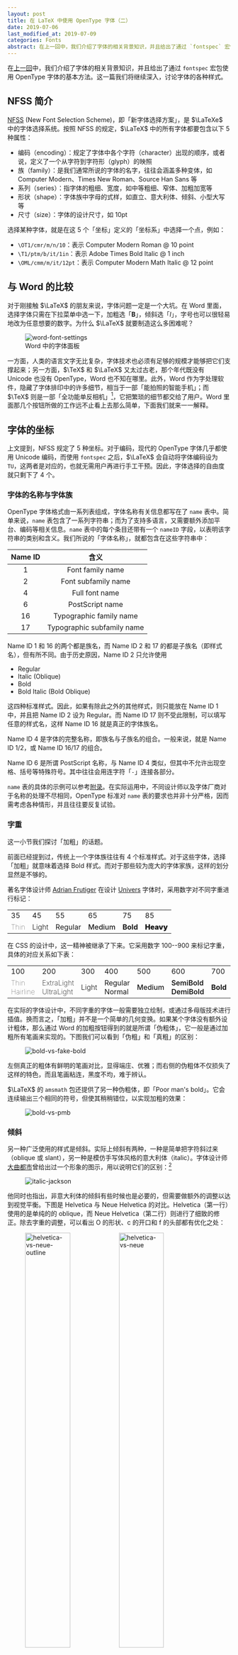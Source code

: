 ```yaml
---
layout: post
title: 在 LaTeX 中使用 OpenType 字体（二）
date: 2019-07-06
last_modified_at: 2019-07-09
categories: Fonts
abstract: 在上一回中，我们介绍了字体的相关背景知识，并且给出了通过 `fontspec` 宏包使用 OpenType 字体的基本方法。这一篇我们将继续深入，讨论字体的各种样式。
---
```


在[上一回](../2018-08-08-use-opentype-fonts)中，我们介绍了字体的相关背景知识，并且给出了通过 `fontspec` 宏包使用 OpenType 字体的基本方法。这一篇我们将继续深入，讨论字体的各种样式。

## NFSS 简介

[NFSS](https://www.latex-project.org/help/documentation/fntguide.pdf) (New Font Selection Scheme)，即「新字体选择方案」，是 $\LaTeXe$ 中的字体选择系统。按照 NFSS 的规定，$\LaTeX$ 中的所有字体都要包含以下 5 种属性：

- 编码（encoding）：规定了字体中各个字符（character）出现的顺序，或者说，定义了一个从字符到字符形（glyph）的映照
- 族（family）：是我们通常所说的字体的名字，往往会涵盖多种变体，如 Computer Modern、Times New Roman、Source Han Sans 等
- 系列（series）：指字体的粗细、宽度，如中等粗细、窄体、加粗加宽等
- 形状（shape）：字体族中字母的式样，如直立、意大利体、倾斜、小型大写等
- 尺寸（size）：字体的设计尺寸，如 10pt

选择某种字体，就是在这 5 个「坐标」定义的「坐标系」中选择一个点，例如：

- `\OT1/cmr/m/n/10`：表示 Computer Modern Roman @ 10 point
- `\T1/ptm/b/it/1in`：表示 Adobe Times Bold Italic @ 1 inch
- `\OML/cmm/m/it/12pt`：表示 Computer Modern Math Italic @ 12 point

## 与 Word 的比较

对于刚接触 $\LaTeX$ 的朋友来说，字体问题一定是一个大坑。在 Word 里面，选择字体只需在下拉菜单中选一下，加粗选「**B**」，倾斜选「<em><span class="slab-I">I</span></em>」，字号也可以很轻易地改为任意想要的数字。为什么 $\LaTeX$ 就要制造这么多困难呢？

<div class="figure-slideshow">
  <figure>
    <img src="/images/use-opentype-fonts-ii/word-font-settings.png" alt="word-font-settings" style="max-width: 400px;">
    <figcaption>Word 中的字体面板</figcaption>
  </figure>
  <!-- TODO -->
  <!-- <figure>
    <img src="/images/use-opentype-fonts-ii/indesign-font-settings.png" alt="indesign-font-settings">
    <figcaption>Adobe Indesign 中的字体面板</figcaption>
  </figure> -->
</div>

一方面，人类的语言文字无比复杂，字体技术也必须有足够的规模才能够把它们支撑起来；另一方面，$\TeX$ 和 $\LaTeX$ 又太过古老，那个年代既没有 Unicode 也没有 OpenType，Word 也不知在哪里。此外，Word 作为字处理软件，隐藏了字体排印中的许多细节，相当于一部「能拍照的智能手机」；而 $\TeX$ 则是一部「全功能单反相机」[^eric-liu-camera]，它把繁琐的细节都交给了用户。Word 里面那几个按钮所做的工作远不止看上去那么简单，下面我们就来一一解释。

[^eric-liu-camera]: 语出播客节目[《字谈字畅》](https://thetype.com/typechat/)

## 字体的坐标

上文提到，NFSS 规定了 5 种坐标。对于编码，现代的 OpenType 字体几乎都使用 Unicode 编码，而使用 `fontspec` 之后，$\LaTeX$ 会自动将字体编码设为 `TU`，这两者是对应的，也就无需用户再进行手工干预。因此，字体选择的自由度就只剩下了 4 个。

### 字体的名称与字体族

OpenType 字体格式由一系列表组成，字体名称有关信息都写在了 `name` 表中。简单来说，`name` 表包含了一系列字符串；而为了支持多语言，又需要额外添加平台、编码等相关信息。`name` 表中的每个条目还带有一个 `nameID` 字段，以表明该字符串的类别和含义。我们所说的「字体名称」，就都包含在这些字符串中：

| Name ID | 含义                       |
|:-------:|:--------------------------:|
| 1       | Font family name           |
| 2       | Font subfamily name        |
| 4       | Full font name             |
| 6       | PostScript name            |
| 16      | Typographic family name    |
| 17      | Typographic subfamily name |

Name ID 1 和 16 的两个都是族名，而 Name ID 2 和 17 的都是子族名（即样式名），但有所不同。由于历史原因，Name ID 2 只允许使用

- Regular
- Italic (Oblique)
- Bold
- Bold Italic (Bold Oblique)

这四种标准样式。因此，如果有除此之外的其他样式，则只能放在 Name ID 1 中，并且把 Name ID 2 设为 Regular。而 Name ID 17 则不受此限制，可以填写任意的样式名，这样 Name ID 16 就是真正的字体族名。

Name ID 4 是字体的完整名称，即族名与子族名的组合。一般来说，就是 Name ID 1/2，或 Name ID 16/17 的组合。

Name ID 6 是所谓 PostScript 名称，与 Name ID 4 类似，但其中不允许出现空格、括号等特殊符号。其中往往会用连字符「`-`」连接各部分。

`name` 表的具体的示例可以参考[附录](#字体名示例)。在实际运用中，不同设计师以及字体厂商对于名称的处理不尽相同，OpenType 标准对 `name` 表的要求也并非十分严格，因而需考虑各种情形，并且往往要反复试验。

### 字重

这一小节我们探讨「加粗」的话题。

前面已经提到过，传统上一个字体族往往有 4 个标准样式。对于这些字体，选择「加粗」就意味着选择 Bold 样式。而对于那些较为庞大的字体家族，这样的划分显然是不够的。

著名字体设计师 [Adrian Frutiger](https://en.wikipedia.org/wiki/Adrian_Frutiger) 在设计 [Univers](https://en.wikipedia.org/wiki/Univers) 字体时，采用数字对不同字重进行标记：

<table class="font-weight">
  <tr>
    <td>35</td>
    <td>45</td>
    <td>55</td>
    <td>65</td>
    <td>75</td>
    <td>85</td>
  </tr>
  <tr>
    <td style="font-weight: 100;">Thin</td>
    <td style="font-weight: 300;">Light</td>
    <td style="font-weight: 400;">Regular</td>
    <td style="font-weight: 500;">Medium</td>
    <td style="font-weight: 700;">Bold</td>
    <td style="font-weight: 900;">Heavy</td>
  </tr>
</table>

在 CSS 的设计中，这一精神被继承了下来。它采用数字 100--900 来标记字重，具体的对应关系如下表：

<table class="font-weight">
  <tr>
    <td>100</td>
    <td>200</td>
    <td>300</td>
    <td>400</td>
    <td>500</td>
    <td>600</td>
    <td>700</td>
    <td>800</td>
    <td>900</td>
  </tr>
  <tr>
    <td style="font-weight: 100;">Thin Hairline</td>
    <td style="font-weight: 200;">ExtraLight UltraLight</td>
    <td style="font-weight: 300;">Light</td>
    <td style="font-weight: 400;">Regular Normal</td>
    <td style="font-weight: 500;">Medium</td>
    <td style="font-weight: 600;">SemiBold DemiBold</td>
    <td style="font-weight: 700;">Bold</td>
    <td style="font-weight: 800;">ExtraBold UltraBold</td>
    <td style="font-weight: 900;">Black Heavy</td>
  </tr>
</table>

在实际的字体设计中，不同字重的字体一般需要独立绘制，或通过多母版技术进行插值。换而言之，「加粗」并不是一个简单的几何变换。如果某个字体没有额外设计粗体，那么通过 Word 的加粗按钮得到的就是所谓「伪粗体」，它一般是通过加粗所有笔画来实现的。下图我们可以看到「伪粗」和「真粗」的区别：

<figure>
  <img src="/images/use-opentype-fonts-ii/bold-vs-fake-bold.svg" alt="bold-vs-fake-bold">
</figure>

左侧真正的粗体有鲜明的笔画对比，显得端庄、优雅；而右侧的伪粗体不仅损失了这样的特色，而且笔画粘连，黑度不均，难于辨认。

$\LaTeX$ 的 `amsmath` 包还提供了另一种伪粗体，即「Poor man's bold」。它会连续输出三个相同的符号，但使其稍稍错位，以实现加粗的效果：

<figure>
  <img src="/images/use-opentype-fonts-ii/bold-vs-pmb.svg" alt="bold-vs-pmb">
</figure>

### 倾斜

另一种广泛使用的样式是倾斜。实际上倾斜有两种，一种是简单把字符斜过来（oblique 或 slant），另一种是模仿手写体风格的意大利体（italic）。字体设计师[<span lang="ja">大曲都市</span>](http://tosche.net/about)曾给出过一个形象的图示，用以说明它们的区别：[^italic]

[^italic]: Toshi Omagari. [Italic subtleties](http://tosche.net/2014/02/italic-subtleties_en.html)

<!-- http://tosche.net/blog/wp-content/uploads/jacksons1.png -->
<figure>
  <img src="/images/use-opentype-fonts-ii/italic-jackson.png" alt="italic-jackson" style="max-width: 360px;">
</figure>

他同时也指出，非意大利体的倾斜有些时候也是必要的，但需要做额外的调整以达到视觉平衡。下图是 Helvetica 与 Neue Helvetica 的对比。Helvetica（第一行）使用的是单纯的的 oblique，而 Neue Helvetica（第二行）则进行了细致的修正。除去字重的调整，可以看出 O 的形状、c 的开口和 f 的头部都有优化之处：

<figure>
  <img src="/images/use-opentype-fonts-ii/helvetica-vs-neue-outline.png" alt="helvetica-vs-neue-outline" style="width: 49%;">
  <img src="/images/use-opentype-fonts-ii/helvetica-vs-neue.png" alt="helvetica-vs-neue" style="width: 49%;">
</figure>

另一方面，意大利体也未必一定是倾斜的。$\TeX$ 的默认字体 Computer Modern 家族中就包含了一个未倾斜的意大利体；当然倾斜的意大利体和伪斜体也是有的（这里的 slant 没有经过额外的调整，所以是「伪」斜）：

<figure>
  <img src="/images/use-opentype-fonts-ii/cm-italic.svg" alt="cm-italic">
</figure>

对于汉字来说，传统上并没有倾斜这一变体形式。从源流来说，意大利体这一手写风格与楷体更为接近[^han-italic]。表示强调意味的话，习惯上也会使用<span class="zh-emph">着重号</span>而非改变字体。

[^han-italic]: 刘育黎. [楷书、斜体、连笔，意大利体的汉字匹配方案探索](https://mp.weixin.qq.com/s/gd2rB0hjZhPGavGcZKtSOg)

### 小型大写

拉丁字母、西里尔字母、希腊字母等都是分大小写的。上古时期只有大写字母；而为了提高书写速度，更方便书写的小写字母逐渐从大写字母中演化出来。现代出版物中出现的文字，往往都是大小写混排的。以英语为例，众所周知，大小写字母的语义并不相同。大写字母用在句首、专有名词、缩略词等，而小写字母则填充了句子的主干。

作为大写与小写之间的过渡，小型大写字母具有类似大写字母的语义，但放在以小写字母为主的段落中时，又不会显得过于突兀。因此和斜体或意大利体类似，小型大写也可以用来表示强调。以下情形也常会使用小型大写字母：

- 缩略词，如 <span class="small-caps">ad</span>、<span class="small-caps">bc</span>、<span class="small-caps">am</span>、<span class="small-caps">pm</span> 等
- 每章第一段的第一个词
- 圣经中的「主」：L<span class="small-caps">ord</span>
- 苹果的一些商标，如 iPhone X<span class="small-caps">s</span> 和 iPhone X<span class="small-caps">r</span>[^iphone-xs-xr]

[^iphone-xs-xr]: 刘育黎. [这届 iPhone X，最大的看点其实在这儿。](https://mp.weixin.qq.com/s/tbCbvcXjM-mXRcnWV5kbgA)

小型大写同样不是大写字母的简单缩小。一般来说，为了保持灰度的统一，小型大写字母会略增加字重，并且拉开字距：

<figure>
  <img src="/images/use-opentype-fonts-ii/small-caps.svg" alt="small-caps">
</figure>

最后需要说明的是，小型大写字母是为了和小写字母更好地匹配。在中西文混排的时候，由于汉字字面一般较大，因此不太适合搭配使用小型大写字母。

### 字号

字号在今天往往并不会被认为是字体的一种样式，因为各种软件都允许我们很容易地进行缩放。然而在活字时代，自由缩放显然是不可能的，每种尺寸的金属活字都要单独铸造。不同尺寸的活字字体还可能采取不同的设计。比如小字号下衬线适当加粗、笔画交界处留出细微的空缺等。

在现代，字体设计还要兼顾屏幕显示的需求。早期计算机屏幕分辨率不高，而大多数字体又只依靠一种设计打遍天下，为此小字号下常常需要进行渲染提示（[hinting](https://en.wikipedia.org/wiki/Font_hinting)），以使视觉效果得以优化。但这在一定程度上将不可避免地扭曲了原始的设计。随着高分辨率屏幕的逐渐普及，渲染提示的作用正在日益减弱。取而代之的是，越来越多的字体开始为不同字号做出不同的设计（即视觉字号，optical size），这正类似于活字时代字体铸造师的工作。

Computer Modern 以及现代复刻版本 Latin Modern 均采取了视觉字号的设计：

<figure>
  <img src="/images/use-opentype-fonts-ii/lm-optical-size.svg" alt="lm-optical-size">
</figure>

至此我们简要回顾了几种字体的坐标，下面我们就重新回到 $\TeX$ 的轨道上，介绍在 `fontspec` 中的使用方法。

## `fontspec` 提高篇

上回的文章中我们介绍了 `fontspec` 宏包的[基本用法](../2018-08-08-use-opentype-fonts#基础篇i)，当然这只是冰山一角。`fontspec` 宏包提供了非常丰富的选项，用以实现上面的各种效果。

### 字体名调用 vs 文件名调用

`fontspec` 宏包同时支持**字体名**调用和字体**文件名**调用。具体来说，以下两种方式都可以用来使用 EB Garamond 字体：

```tex
\setmainfont{EB Garamond}             % 字体名
\setmainfont{EBGaramond-Regular.otf}  % 字体文件名
```

由于各平台、各引擎的限制，实际情况远比这两行代码复杂得多。事实上，这里很可能是整个 $\LaTeX$ 使用过程中最为混乱的地方（之一）。

具体来说：

- 在 Windows 和 Linux 系统中，$\XeTeX$ 会使用 [fontconfig](https://www.fontconfig.org) 库调用字体，而在 macOS 中则会使用苹果自己的 [Core Text](https://developer.apple.com/documentation/coretext) 库
- $\LuaTeX$ 本身并不能调用字体，而是通过 `luaotfload` 包进行调用

总而言之后果就是，在 macOS 上使用 $\XeTeX$ 调用系统字体时必须使用**字体名**，而调用 TEXMF 中的字体（即 $\TeX$ 发行版自带字体）时则必须使用**文件名**。

使用字体名时，要注意这些问题：

- 字体名可以是我们上面提到的字体族名（family name）或字体全名（full name）；建议使用族名，以便 $\TeX$ 引擎可以正确识别各种变体
- Windows 和 Linux 系统中可以通过 fontconfig 附带的 `fc-list` 程序查看字体名，具体可以参考[附录](#fc-list-使用简介)
- macOS 上可以使用系统自带的[字体册](https://support.apple.com/zh-cn/guide/font-book/welcome/mac)（Font Book）软件查看字体信息
- $\TeX$ 引擎会自动匹配相应的变体，但有时也免不了需要手动配置，具体方法见下文

使用文件名时，则要注意：

- 使用文件名时不会自动处理变体，必须手动配置
- 后缀名需要是 `.otf`、`.ttf` 或 `.ttc`
- 字体文件需要能被 kpathsea 库找到，否则需要手动添加路径，例如：

  ```tex
  \setmainfont{SourceSerifPro-Regular.otf}[Path=/Users/xdzeng/]
  ```

  关于路径，又有以下几点说明：

  - 路径中尽量不要出现 ASCII 之外的字符；如果有逗号，需要把整个路径作为整体放进一组花括号
  - 无论何种系统均使用 `/` 而非 `\` 分隔路径，并且最后不要漏掉 `/`
  - 可以使用绝对路径（从头开始写），也可以使用相对路径（利用 `.` 或 `..`），但不能使用 `~` 展开

### 变体的选择

对于同一个字体家族，往往会有多个「正交」的维度，包括粗细、倾斜等。大多数情况下 `fontspec` 会自动进行选择，但正如上面已经提到的，有时候仍需要开启手动档。和 Word 类似，`fontspec` 给出了经典的 4 个选项——upright、bold、italic 和 bold italic。语法如下：

```tex
% \setsansfont 等其他命令的语法相同
\setmainfont{<字体>}[
  UprightFont    = <字体>,  % 一般与上一行相同，故可以省略
  BoldFont       = <字体>,
  ItalicFont     = <字体>,
  BoldItalicFont = <字体>,
  ...]
```

如果省略某些选项，`fontspec` 则会自动进行回退。下面是一个具体的例子：

```tex
% 导言区
\setmainfont{Source Serif Pro Light}[
  BoldFont = Source Serif Pro Semibold]

% 正文
Lorem ipsum dolor sit amet, consectetur adipiscing elit,
sed do eiusmod tempor incididunt ut.

\textbf{Bâchez la queue du wagon-taxi avec les pyjamas du fakir.
  Příliš žluťoučký kůň úpěl ďábelské ódy.}

\textit{Αγίου Βλασίου, Νεφώσεις κατά περιόδους αυξημένες με
  τοπικές χιονοπτώσεις, Θεσσαλία.}

\textbf{\textit{Либо самку этого подвида. Самца называют кот,
  а также феромоны и движения тела.}}
```

这里我们只显式指定了 upright 和 bold，而 italic 仍然是由 `fontspec` 自动选择的：

<figure>
  <img src="/images/use-opentype-fonts-ii/fontspec-selection-a.svg" alt="fontspec-selection-a">
</figure>

很多时候同一字体家族内字体的名称会很类似，此时可以用 `*` 代替重复的部分。另外，对于使用文件名调用的情况，扩展名可以通过 `Extension` 选项统一指定：

```tex
% 导言区
\setsansfont{IBMPlexSans}[
  Extension      = .otf,
  UprightFont    = *-Text,
  BoldFont       = *-Bold,
  ItalicFont     = *-TextItalic,
  BoldItalicFont = *-BoldItalic]

% 正文
\sffamily
Ut enim ad minim veniam, quis nostrud exercitation ullamco
laboris nisi ut aliquip ex ea commodo consequat.

\textbf{Svo hölt, yxna kýr þegði jú um dóp í fé á bæ.
  Muzicologă în bej vând whisky și tequila, preț fix.}

\textit{Που έτσι κι αλλιώς δεν ξέρει από χιόνια.
  Άγιο Στέφανο, Στα βόρεια 3 με 5 βαθμούς χαμηλότερη.}

\textbf{\textit{Также было установлено, эта разница в
  10 раз меньше, в предгорьях и горах.}}
```

<figure>
  <img src="/images/use-opentype-fonts-ii/fontspec-selection-b.svg" alt="fontspec-selection-b">
</figure>

### 更多变体

通常来说，一篇文章中不宜出现过多的字体样式（本文例外），`fontspec` 也不鼓励这样写。但确有需求的话，我们也总可以用 `\newfontfamily` 等命令定义更多的字体：

```tex
\documentclass{article}
\usepackage{fontspec}
% 使用 LaTeX3 以简化代码
\ExplSyntaxOn
\clist_map_inline:nn
  {
    Two, Four, Eight, Hair, Thin, UltraLight, ExtraLight, Light,
    Book, Medium, SemiBold, Bold, ExtraBold, Heavy, Ultra
  }
  {
    % LaTeX3 中要用 ~ 代替空格
    \exp_args:Nc \newfontfamily { Fira #1 } { Fira~ Sans~ #1 }
      [ ItalicFont = Fira~ Sans~ #1~ Italic ]
  }
\ExplSyntaxOff
% Regular 字重需单独处理
\newfontfamily\FiraRegular{Fira Sans Regular}[ItalicFont = Fira Sans Italic]
\begin{document}
\begin{tabular}{ll}
  \FiraTwo        Fira Sans \itshape Two        Italic & \FiraFour       Fira Sans \itshape Four       Italic \\
  \FiraEight      Fira Sans \itshape Eight      Italic & \FiraHair       Fira Sans \itshape Hair       Italic \\
  \FiraThin       Fira Sans \itshape Thin       Italic & \FiraUltraLight Fira Sans \itshape UltraLight Italic \\
  \FiraExtraLight Fira Sans \itshape ExtraLight Italic & \FiraLight      Fira Sans \itshape Light      Italic \\
  \FiraBook       Fira Sans \itshape Book       Italic & \FiraRegular    Fira Sans \itshape Regular    Italic \\
  \FiraMedium     Fira Sans \itshape Medium     Italic & \FiraSemiBold   Fira Sans \itshape SemiBold   Italic \\
  \FiraBold       Fira Sans \itshape Bold       Italic & \FiraExtraBold  Fira Sans \itshape ExtraBold  Italic \\
  \FiraHeavy      Fira Sans \itshape Heavy      Italic & \FiraUltra      Fira Sans \itshape Ultra      Italic \\
\end{tabular}
\end{document}
```

<figure>
  <img src="/images/use-opentype-fonts-ii/fontspec-firasans.svg" alt="fontspec-firasans">
</figure>

### 小型大写的使用

现代字体中往往会把小型大写作为一项 OpenType 特性，因而在 `fontspec` 中是自动开启的，直接使用 `\textsc` 或 `\scshape` 就可以调用。但需要注意的是，并不是所有字体（的每种子样式）都会配备小型大写字母，所以有时候会回退到其他字体：

<figure>
  <img src="/images/use-opentype-fonts-ii/fontspec-small-caps.svg" alt="fontspec-small-caps">
</figure>

## `CTeX` 宏集提高篇

中西文混排可以借由 `CTeX` 宏集完成，[基本方法](../2018-08-08-use-opentype-fonts#基础篇ii中西文混排)在上篇文章中已经介绍过了。与 `fontspec` 类似，`CTeX` 宏集也提供了大量选项进行配置。

默认情况下，

> `CTeX` 宏集将自动检测用户使用的操作系统，配置相应的字体。`CTeX` 预定义了以下六种中文字库：
>
> - `adobe`: 使用 Adobe 公司的四款中文字体
> - `fandol`: 使用 Fandol 中文字体
> - `founder`: 使用方正公司的中文字体
> - `mac`: 使用 macOS 系统下的字体，自动判断 macOS 系统版本：
>   - `macnew`: 使用 El Capitan 或之后的多字重宋体、苹方黑体
>   - `macold`: 使用 Yosemite 或之前的华文字库
> - `ubuntu`: 使用 Ubuntu 系统下的文泉驿和文鼎字体
> - `windows`: 使用简体中文 Windows 系统下的中文字体，自动判断 Windows 系统版本：
>   - `windowsnew`: 使用简体中文 Windows Vista 或之后系统下的中易字体和微软雅黑字体
>   - `windowsold`: 使用简体中文 Windows XP 或之前系统下的中易字体

预定义字库覆盖了所有主流操作系统，所以理论上 `CTeX` 宏集是「开箱即用」的，直接使用

```tex
\documentclass{ctexart}
```

或者

```tex
\documentclass[fontset=<字库名>]{ctexart}
```

就能够很愉快地开始干活。

默认的字库配置基于以下逻辑：

- 宋体对应到 `\rmfamily` 的 `\upshape`
- 黑体（或微软雅黑、苹方等现代黑体）对应到 `\sffamily` 的 `\upshape`
- 楷体对应到 `\rmfamily` 的 `\itshape`
- 仿宋对应到 `\ttfamily` 的 `\upshape`
- 如果以上某种字体有相应的粗体，则将其对应到 `\bfseries`，如果没有则不做特殊处理；特别地，加粗宋体如果不存在的话，则会改用黑体（但不使用现代黑体）
- 最后使用 `\setCJKfamilyfont` 命令定义额外的的字体命令，如 `\songti`、`\heiti` 等；此时如果有隶书和圆体，也会用同样方式定义字体命令

如果只是要写一篇文章，那自然没有问题；可要写一篇**符合要求**的文章（比如学位论文），它却并不能让所有人满意：

- 「正文中标题使用了雅黑字体，格式审查不幸被认为不合格」[^ctex-yahei]
- 「例如标题，别人的标题更粗一些，像是黑体中等；而我的标题就细一些，像是黑体细体」[^ctex-xihei]
- 「我这正文都是宋体，该强调也强调了，怎么？哎！……怎么宋体里面多了楷体？？？」[^ctex-emph]

[^ctex-yahei]: 见 xueruini/thuthesis [#271](https://github.com/xueruini/thuthesis/issues/271)
[^ctex-xihei]: 见 xueruini/thuthesis [#416](https://github.com/xueruini/thuthesis/issues/416)
[^ctex-emph]: @朴素的贝叶斯. [$\LaTeX$ 的罪与罚](https://zhuanlan.zhihu.com/p/52006922)

而 `fandol` 字库，虽然配齐了宋黑楷仿也有粗宋和粗黑，但毕竟天下没有免费的午餐，它缺字得厉害：

```tex
\documentclass[fontset=fandol]{ctexart}
\begin{document}
\begin{center}
  % 陈柯宇《生僻字》
  古人象形声意辨恶良／魃魈魁鬾魑魅魍魉   \par
  又双叒叕／火炎焱燚／水沝淼㵘／㙓𨰻     \par
  茕茕孑立／沆瀣一气／踽踽独行／醍醐灌顶 \par
  绵绵瓜瓞／奉为圭臬／龙行龘龘／犄角旮旯 \par
  娉婷袅娜／涕泗滂沱／呶呶不休／不稂不莠 \par
  卬……
\end{center}
\end{document}
```

<figure>
  <img src="/images/use-opentype-fonts-ii/fandol.svg" alt="fandol">
</figure>

实际上各高校学位论文几乎都是只给了 Word 模版，于是我们要做的就是模仿出一套 Word 风格：

- `\sffamily` 使用传统黑体
- 允许使用伪粗和伪斜（表示很不情愿）
- 使用中易字库（再次表示很不情愿）

Windows 上我们可以这样设置：

```tex
\setCJKmainfont{SimSun}[AutoFakeBold, AutoFakeSlant]
\setCJKsansfont{SimHei}[AutoFakeBold, AutoFakeSlant]
\setCJKmonofont{FangSong}[AutoFakeBold, AutoFakeSlant]

% 定义单独的字体族和命令，关闭倾斜、加粗效果
\newCJKfontfamily[zhsong]\songti{SimSun}[BoldFont=*, ItalicFont=*, BoldItalicFont=*]
\newCJKfontfamily[zhhei]\heiti{SimHei}[BoldFont=*, ItalicFont=*, BoldItalicFont=*]
\newCJKfontfamily[zhkai]\kaishu{KaiTi}[BoldFont=*, ItalicFont=*, BoldItalicFont=*]
\newCJKfontfamily[zhfs]\fangsong{FangSong}[BoldFont=*, ItalicFont=*, BoldItalicFont=*]
```

macOS 中没有自带中易字体，但如果安装了 Office，则可以找到字体目录后使用文件名调用：

```tex
% 根据实际情况修改
\def\WordPath{/Applications/Microsoft Word.app/Contents/Resources/DFonts/}

% 统一定义选项以简化代码
\def\CJKFontOptions{Path=\WordPath, AutoFakeBold, AutoFakeSlant}
\def\CJKFontFamilyOptions{Path=\WordPath, BoldFont=*, ItalicFont=*, BoldItalicFont=*}

% 注意文件名大小写
\setCJKmainfont{SimSun.ttf}[\CJKFontOptions]
\setCJKsansfont{SimHei.ttf}[\CJKFontOptions]
\setCJKmonofont{Fangsong.ttf}[\CJKFontOptions]
\newCJKfontfamily[zhsong]\songti{SimSun.ttf}[\CJKFontFamilyOptions]
\newCJKfontfamily[zhhei]\heiti{SimHei.ttf}[\CJKFontFamilyOptions]
\newCJKfontfamily[zhkai]\kaishu{Kaiti.ttf}[\CJKFontFamilyOptions]
\newCJKfontfamily[zhfs]\fangsong{Fangsong.ttf}[\CJKFontFamilyOptions]
```

上面的配置中，我们使用了 `AutoFakeBold` 和 `AutoFakeSlant` 选项，分别表示自动开启伪粗体和伪斜体效果。注意伪粗体仅支持 $\XeTeX$ 引擎，而在 $\LuaTeX$ 下无法使用。另外，这里用 `\newCJKfontfamily` 单独定义了字体族和命令，并且使用 `BoldFont=*`、`ItalicFont=*` 等选项关闭加粗、倾斜效果（即把 bold、italic 重定向到 upright），用以满足某些模版的特定需求。

最后，我们给出一个完整的示例，它还包括了章节标题、页眉页脚、强调样式等的修改：

```tex
% 使用 fontset=none 以关闭默认字体设置
\documentclass[fontset=none]{ctexart}

% 修改章节标题格式（演示）
\ctexset{section/format+=\sffamily}

% 修改页眉页脚（演示）
\usepackage{fancyhdr}
\fancyhf{}
\fancyhead[C]{\small 某某大学本科毕业论文（2019）}
\fancyfoot[C]{\small \thepage}
\pagestyle{fancy}

% 西文字体
\setmainfont{Times New Roman}
\setsansfont{Helvetica}  % Windows 下可使用类似的 Arial 字体
\setmonofont{Courier New}

% 中文字体（macOS）
\def\WordPath{/Applications/Microsoft Word.app/Contents/Resources/DFonts/}
\def\CJKFontOptions{Path=\WordPath, AutoFakeBold, AutoFakeSlant}
\def\CJKFontFamilyOptions{Path=\WordPath, BoldFont=*, ItalicFont=*, BoldItalicFont=*}
\setCJKmainfont{SimSun.ttf}[\CJKFontOptions]
\setCJKsansfont{SimHei.ttf}[\CJKFontOptions]
\setCJKmonofont{Fangsong.ttf}[\CJKFontOptions]
\newCJKfontfamily[zhsong]\songti{SimSun.ttf}[\CJKFontFamilyOptions]
\newCJKfontfamily[zhhei]\heiti{SimHei.ttf}[\CJKFontFamilyOptions]
\newCJKfontfamily[zhkai]\kaishu{Kaiti.ttf}[\CJKFontFamilyOptions]
\newCJKfontfamily[zhfs]\fangsong{Fangsong.ttf}[\CJKFontFamilyOptions]

% 重定义 \emph 和 \strong 的样式，参见 fontspec 宏包文档
\emfontdeclare{\kaishu\itshape}
\strongfontdeclare{\heiti\bfseries}

\begin{document}

\section{中文字体}

\subsection{文本标记}

\begin{center}
  \begin{tabular}{ccc}
    & \verb|\emph{...}| & \verb|\strong{...}| \\
    \hline
    文本 text & \emph{强调 emph}  & \strong{关键字 strong}
  \end{tabular}
\end{center}

\subsection{字体命令}

\begin{center}
  \begin{tabular}{c|cccc}
    & & \verb|\itshape| & \verb|\bfseries| & \verb|\itshape\bfseries| \\
    \hline
    \verb|\rmfamily| & \rmfamily 罗马体 roman & \rmfamily\itshape 倾斜 italic & \rmfamily\bfseries 加粗 bold & \rmfamily\itshape\bfseries 粗斜 bold-italic \\
    \verb|\sffamily| & \sffamily 无衬线 sans  & \sffamily\itshape 倾斜 italic & \sffamily\bfseries 加粗 bold & \sffamily\itshape\bfseries 粗斜 bold-italic \\
    \verb|\ttfamily| & \ttfamily 打字机 mono  & \ttfamily\itshape 倾斜 italic & \ttfamily\bfseries 加粗 bold & \ttfamily\itshape\bfseries 粗斜 bold-italic
  \end{tabular}
\end{center}

\subsection{更多字体命令}

\begin{center}
  \begin{tabular}{cccc}
    \verb|\songti|    & \verb|\heiti|   & \verb|\kaishu|   & \verb|\fangsong| \\
    \hline
    \songti 宋体 song & \heiti 黑体 hei & \kaishu 楷体 kai & \fangsong 仿宋 fang
  \end{tabular}
\end{center}

\end{document}
```

效果如下（这里修改了页边距和页面大小以方便显示）：

<figure>
  <img src="/images/use-opentype-fonts-ii/ctex-demo.svg" alt="ctex-demo">
</figure>

## 附录

### 字体名示例

1. Avenir Next

    - Avenir Next (Regular)

      ```yaml
      - Font family name:           Avenir Next
      - Font subfamily name:        Regular
      - Full font name:             Avenir Next Regular
      - PostScript name:            AvenirNext-Regular
      - Typographic family name:    Avenir Next
      - Typographic subfamily name: Regular
      ```

    - Avenir Next (Bold)

      ```yaml
      - Font family name:           Avenir Next
      - Font subfamily name:        Bold
      - Full font name:             Avenir Next Bold
      - PostScript name:            AvenirNext-Bold
      - Typographic family name:    Avenir Next
      - Typographic subfamily name: Bold
      ```

    - Avenir Next (Bold Italic)

      ```yaml
      - Font family name:           Avenir Next
      - Font subfamily name:        Bold Italic
      - Full font name:             Avenir Next Bold Italic
      - PostScript name:            AvenirNext-BoldItalic
      - Typographic family name:    Avenir Next
      - Typographic subfamily name: Bold Italic
      ```

    - Avenir Next (Heavy)

      ```yaml
      - Font family name:           Avenir Next Heavy
      - Font subfamily name:        Regular
      - Full font name:             Avenir Next Heavy
      - PostScript name:            AvenirNext-Heavy
      - Typographic family name:    Avenir Next
      - Typographic subfamily name: Heavy
      ```

    - Avenir Next (Heavy Italic)

      ```yaml
      - Font family name:           Avenir Next Heavy
      - Font subfamily name:        Italic
      - Full font name:             Avenir Next Heavy Italic
      - PostScript name:            AvenirNext-HeavyItalic
      - Typographic family name:    Avenir Next
      - Typographic subfamily name: Heavy Italic
      ```

    如上文所述，对于几个标准样式（这里的 Regular、Bold、Bold Italic），它们的 Font family name 与 Typographic family name 都是「Avenir Next」；对于其他非标准样式（这里的 Heavy 和 Heavy Italic），只有 Typographic family name 是「Avenir Next」，而 Font family name 则额外加上了字重。

2. Times New Roman (Regular)

   ```yaml
   - Font family name:
     Times New Roman    # UNICODE
     Times New Roman    # English
     Times New Roman    # English, United States, en-US
   - Font subfamily name:
     Regular            # UNICODE
     Regular            # English
     Arrunta            # Basque, Basque, Basque-Basque
     Normal             # Catalan, Spain, ca-ES
     obyčejné           # Czech, Czech Republic, cs-CZ
     normal             # Danish, Denmark, da-DK
     Standard           # German, Germany, de-DE
     Κανονικά           # Greek, Greece, el-GR
     Regular            # English, United States, en-US
     Normal             # Spanish, Spain, Modern Sort, es-ES
     Normal             # Spanish, Spain, Traditional Sort, es-ES
     Normal             # Spanish, Mexico, es-MX
     Normaali           # Finnish, Finland, fi-FI
     Normal             # French, Canada, fr-CA
     Normal             # French, France, fr-FR
     Normál             # Hungarian, Hungary, hu-HU
     Normale            # Italian, Italy, it-IT
     Standaard          # Dutch, Netherlands, nl-NL
     Normal             # Norwegian, Bokmål, Norway, no-NO
     Normalny           # Polish, Poland, pl-PL
     Normal             # Portuguese, Brazil, pt-BR
     Normal             # Portuguese, Portugal, pt-PT
     Обычный            # Russian, Russia, ru-RU
     Normálne           # Slovak, Slovakia, sk-SK
     Navadno            # Slovenian, Slovenia, sl-SI
     Normal             # Swedish, Sweden, sv-SE
     Normal             # Turkish, Turkey, tr-TR
     thường             # Vietnamese, Vietnam, vi-VN
   - Full font name:
     Times New Roman    # UNICODE
     Times New Roman    # English
     Times New Roman    # English, United States, en-US
   - PostScript name:
     TimesNewRomanPSMT  # UNICODE
     TimesNewRomanPSMT  # English
     TimesNewRomanPSMT  # English, United States, en-US
   - Typographic family name:
     # Empty
   - Typographic subfamily name:
     # Empty
   ```

    这里 Font subfamily name 使用了多语言字符串来表示「Regular」的含义，但 Full font name 和 PostScript name 却并没有把「Regular」包含在内。另外注意这里 Typographic family/subfamily name 均为空。

3. Source Han Sans (Version 2.001)

    - Source Han Sans (Simplifies Chinese, Regular)

      ```yaml
      - Font family name:
        Source Han Sans SC       # English, United States, en-US
        思源黑体                 # Chinese, PRC, zh-CN
      - Font subfamily name:
        Regular                  # English, United States, en-US
        Regular                  # Chinese, PRC, zh-CN
      - Full font name:
        Source Han Sans SC       # English, United States, en-US
        思源黑体                 # Chinese, PRC, zh-CN
      - PostScript name:
        SourceHanSansSC-Regular  # English, United States, en-US
      - Typographic family name:
        # Empty
      - Typographic subfamily name:
        # Empty
      ```

    - Source Han Sans (Japanese, ExtraLight)

      ```yaml
      - Font family name:
        Source Han Sans ExtraLight  # English, United States, en-US
        源ノ角ゴシック ExtraLight   # Japanese, Japan, ja-JP
      - Font subfamily name:
        Regular                     # English, United States, en-US
        Regular                     # Japanese, Japan, ja-JP
      - Full font name:
        Source Han Sans ExtraLight  # English, United States, en-US
        源ノ角ゴシック ExtraLight   # Japanese, Japan, ja-JP
      - PostScript name:
        SourceHanSans-ExtraLight    # English, United States, en-US
      - Typographic family name:
        Source Han Sans             # English, United States, en-US
        源ノ角ゴシック              # Japanese, Japan, ja-JP
      - Typographic subfamily name:
        ExtraLight                  # English, United States, en-US
        ExtraLight                  # Japanese, Japan, ja-JP
      ```

    为了兼容中日韩各地区的习惯，思源系列可以说是史上最为复杂的一款字体。这里同样采用了多语言字符串，对于标准样式，Typographic family/subfamily name 也采取了留空处理。

### `fc-list` 使用简介

最简单的用法是直接在命令行执行

```sh
fc-list > font.txt
```

输出一般会很长，而且为了回避编码问题，这里使用 `>` 将输出重定向到文件。默认的输出包含文件路径、字体的族名和子族名，大致如下（可以与上文对照）：

```conf
/System/Library/Fonts/Avenir Next.ttc: Avenir Next,Avenir Next Demi Bold:style=Demi Bold Italic,Italic
/System/Library/Fonts/Avenir Next.ttc: Avenir Next,Avenir Next Demi Bold:style=Demi Bold,Regular
/System/Library/Fonts/Avenir Next.ttc: Avenir Next,Avenir Next Heavy:style=Heavy Italic,Italic
/System/Library/Fonts/Avenir Next.ttc: Avenir Next,Avenir Next Heavy:style=Heavy,Regular
/System/Library/Fonts/Avenir Next.ttc: Avenir Next,Avenir Next Medium:style=Medium Italic,Italic
/System/Library/Fonts/Avenir Next.ttc: Avenir Next,Avenir Next Medium:style=Medium,Regular
/System/Library/Fonts/Avenir Next.ttc: Avenir Next,Avenir Next Ultra Light:style=Ultra Light Italic,Italic
/System/Library/Fonts/Avenir Next.ttc: Avenir Next,Avenir Next Ultra Light:style=Ultra Light,Regular
/System/Library/Fonts/Avenir Next.ttc: Avenir Next:style=Bold
/System/Library/Fonts/Avenir Next.ttc: Avenir Next:style=Bold Italic
/System/Library/Fonts/Avenir Next.ttc: Avenir Next:style=Italic
/System/Library/Fonts/Avenir Next.ttc: Avenir Next:style=Regular
```

`fc-list` 可以加上选项 `--format` 或 `-f` 以指定输出格式；还可以指定特定的匹配模式，如用 `:lang=zh` 仅选择支持中文的字体。举例如下：

```sh
fc-list --format="%{family}\n" :lang=zh > 1.log
```

部分输出为：

```conf
.PingFang SC,.蘋方-簡,.苹方-简
.PingFang HK,.蘋方-港,.苹方-港
Sarasa Term SC
Sarasa Mono HC,等距更紗黑體 HC,更紗等幅ゴシック HC,等距更纱黑体 HC
Sarasa Mono T SC,等距更紗黑體 T SC,更紗等幅ゴシック T SC,等距更纱黑体 T SC,等距更紗黑體 T SC Extralight,Sarasa Mono T SC Extralight,更紗等幅ゴシック T SC Extralight,等距更纱黑体 T SC Extralight
Sarasa UI TC,更紗黑體 UI TC,更紗ゴシック UI TC,更纱黑体 UI TC
Sarasa UI HC,更紗黑體 UI HC,更紗ゴシック UI HC,更纱黑体 UI HC,更紗黑體 UI HC Extralight,Sarasa UI HC Extralight,更紗ゴシック UI HC Extralight,更纱黑体 UI HC Extralight
STHeiti
Source Han Sans HW TC,思源黑體 HW
Sarasa Mono T SC,等距更紗黑體 T SC,更紗等幅ゴシック T SC,等距更纱黑体 T SC,等距更紗黑體 T SC Extralight,Sarasa Mono T SC Extralight,更紗等幅ゴシック T SC Extralight,等距更纱黑体 T SC Extralight
Source Han Mono K,본모노,Source Han Mono K H,본모노 H
Lantinghei SC,蘭亭黑-簡,兰亭黑-简
```

我们甚至可以来找出已安装的所有可变字体（`--verbose` 或 `-v` 选项用来显示更多信息）：

```sh
fc-list --verbose :variable=True > 1.log
```

```conf
Pattern has 20 elts (size 32)
  family: "Skia"(s)
  fullname: "Skia"(s)
  slant: 0(i)(s)
  weight: [0.5 0.5](s)
  width: [0.61998 1.3](s)
  foundry: "Alts"(s)
  file: "/Library/Fonts/Skia.ttf"(s)
  fontformat: "TrueType"(s)
  ...

Pattern has 21 elts (size 32)
  family: "FZYouSJ VF WT 1"(s)
  fullname: "FZYouSJ VF WT 1"(s) "方正悠宋简可变 重 1"(s)
  slant: 0(i)(s)
  weight: [50 210](s)
  width: 100(f)(s)
  foundry: "BDFZ"(s)
  file: "/Library/Fonts/FZYouSJVFWT1.TTF"(s)
  capability: "otlayout:hani"(s)
  fontformat: "TrueType"(s)
  ...
```

分别是 [Skia](https://v-fonts.com/fonts/skia) 和[方正悠宋](http://www.foundertype.com/index.php/FontInfo/index.html?id=410)。

## 引用与注释

<div id="footnotes"></div>

## 参考

- [OpenType® specification](https://docs.microsoft.com/typography/opentype/spec/) - OpenType 官方技术说明
- Wikipedia. [Font](https://en.wikipedia.org/wiki/Font)
- Clerk Ma. [对于不了解字体的人，在使用 $\LaTeX$ 排版时如何通过 `fontspec` 包选择字体？- 知乎](https://www.zhihu.com/question/20563044/answer/15494226)
- 宏包文档，本地可使用 `texdoc <宏包名>` 打开：
  - Will Robert­son. [`fontspec` 宏包](https://ctan.org/pkg/fontspec)
  - ctex.org. [`xeCJK` 宏包](https://ctan.org/pkg/xecjk)
  - ctex.org. [`CTeX` 宏集](https://ctan.org/pkg/ctex)
  - The $\LuaTeX$-ja project. [`LuaTeX-ja` 宏集](https://ctan.org/pkg/luatexja)
